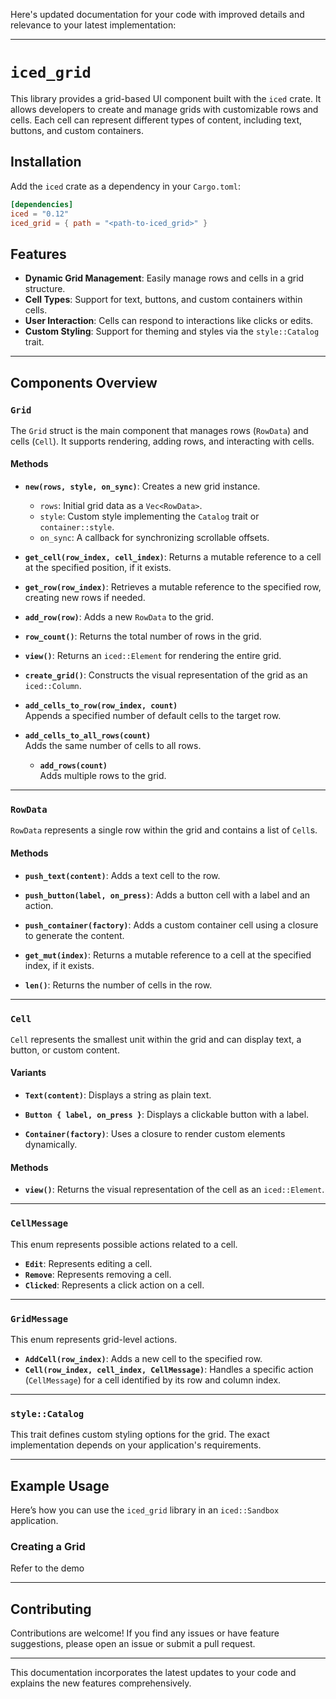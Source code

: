 Here's updated documentation for your code with improved details and relevance to your latest implementation:

---

# `iced_grid`

This library provides a grid-based UI component built with the `iced` crate. It allows developers to create and manage grids with customizable rows and cells. Each cell can represent different types of content, including text, buttons, and custom containers.

## Installation

Add the `iced` crate as a dependency in your `Cargo.toml`:

```toml
[dependencies]
iced = "0.12"
iced_grid = { path = "<path-to-iced_grid>" }
```

## Features

- **Dynamic Grid Management**: Easily manage rows and cells in a grid structure.
- **Cell Types**: Support for text, buttons, and custom containers within cells.
- **User Interaction**: Cells can respond to interactions like clicks or edits.
- **Custom Styling**: Support for theming and styles via the `style::Catalog` trait.

---

## Components Overview

### `Grid`

The `Grid` struct is the main component that manages rows (`RowData`) and cells (`Cell`). It supports rendering, adding rows, and interacting with cells.

#### Methods

- **`new(rows, style, on_sync)`**: Creates a new grid instance.
  - `rows`: Initial grid data as a `Vec<RowData>`.
  - `style`: Custom style implementing the `Catalog` trait or `container::style`.
  - `on_sync`: A callback for synchronizing scrollable offsets.

- **`get_cell(row_index, cell_index)`**: Returns a mutable reference to a cell at the specified position, if it exists.
  
- **`get_row(row_index)`**: Retrieves a mutable reference to the specified row, creating new rows if needed.
  
- **`add_row(row)`**: Adds a new `RowData` to the grid.
  
- **`row_count()`**: Returns the total number of rows in the grid.
  
- **`view()`**: Returns an `iced::Element` for rendering the entire grid.

- **`create_grid()`**: Constructs the visual representation of the grid as an `iced::Column`.

- **`add_cells_to_row(row_index, count)`**  
  Appends a specified number of default cells to the target row.

- **`add_cells_to_all_rows(count)`**  
  Adds the same number of cells to all rows.

  - **`add_rows(count)`**  
  Adds multiple rows to the grid.


---

### `RowData`

`RowData` represents a single row within the grid and contains a list of `Cell`s.

#### Methods

- **`push_text(content)`**: Adds a text cell to the row.
  
- **`push_button(label, on_press)`**: Adds a button cell with a label and an action.
  
- **`push_container(factory)`**: Adds a custom container cell using a closure to generate the content.

- **`get_mut(index)`**: Returns a mutable reference to a cell at the specified index, if it exists.

- **`len()`**: Returns the number of cells in the row.

---

### `Cell`

`Cell` represents the smallest unit within the grid and can display text, a button, or custom content.

#### Variants

- **`Text(content)`**: Displays a string as plain text.
  
- **`Button { label, on_press }`**: Displays a clickable button with a label.
  
- **`Container(factory)`**: Uses a closure to render custom elements dynamically.

#### Methods

- **`view()`**: Returns the visual representation of the cell as an `iced::Element`.

---

### `CellMessage`

This enum represents possible actions related to a cell.

- **`Edit`**: Represents editing a cell.
- **`Remove`**: Represents removing a cell.
- **`Clicked`**: Represents a click action on a cell.

---

### `GridMessage`

This enum represents grid-level actions.

- **`AddCell(row_index)`**: Adds a new cell to the specified row.
- **`Cell(row_index, cell_index, CellMessage)`**: Handles a specific action (`CellMessage`) for a cell identified by its row and column index.

---

### `style::Catalog`

This trait defines custom styling options for the grid. The exact implementation depends on your application's requirements.

---

## Example Usage

Here’s how you can use the `iced_grid` library in an `iced::Sandbox` application.

### Creating a Grid

Refer to the demo 

---

## Contributing

Contributions are welcome! If you find any issues or have feature suggestions, please open an issue or submit a pull request.

---

This documentation incorporates the latest updates to your code and explains the new features comprehensively.
